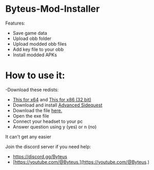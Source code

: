 # Byteus-Mod-Installer
Features:

- Save game data
- Upload obb folder
- Upload modded obb files
- Add key file to your obb
- Install modded APKs

# How to use it:
-Download these redists:
- [This for x64](https://aka.ms/vs/17/release/vc_redist.x64.exe) and [This for x86 (32 bit)](https://aka.ms/vs/17/release/vc_redist.x86.exe)
- Download and install [Advanced Sidequest](https://sidequestvr.com/setup-howto)
- Download the file [here.](https://github.com/ByteUsVR/Byteus-Mod-Installer/releases/download/v1.0.0/Byteus_Mod_Installer.exe)
- Open the exe file
- Connect your headset to your pc
- Answer question using y (yes) or n (no)

It can't get any easier

Join the discord server if you need help:
- https://discord.gg/Byteus
- [https://youtube.com/@Byteus.](https://youtube.com/@Byteus.)
